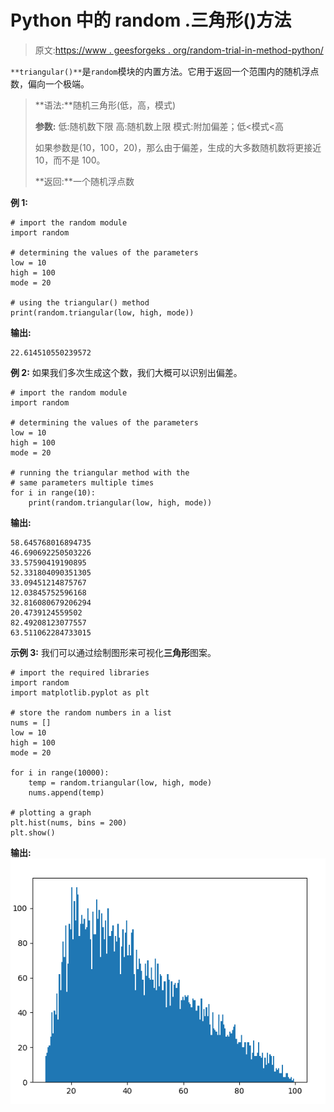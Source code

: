 # Python 中的 random .三角形()方法

> 原文:[https://www . geesforgeks . org/random-trial-in-method-python/](https://www.geeksforgeeks.org/random-triangular-method-in-python/)

`**triangular()**`是`random`模块的内置方法。它用于返回一个范围内的随机浮点数，偏向一个极端。

> **语法:**随机三角形(低，高，模式)
> 
> **参数:**
> 低:随机数下限
> 高:随机数上限
> 模式:附加偏差；低<模式<高
> 
> 如果参数是(10，100，20)，那么由于偏差，生成的大多数随机数将更接近 10，而不是 100。
> 
> **返回:**一个随机浮点数

**例 1:**

```
# import the random module
import random

# determining the values of the parameters
low = 10
high = 100
mode = 20

# using the triangular() method
print(random.triangular(low, high, mode))
```

**输出:**

```
22.614510550239572
```

**例 2:** 如果我们多次生成这个数，我们大概可以识别出偏差。

```
# import the random module
import random

# determining the values of the parameters
low = 10
high = 100
mode = 20

# running the triangular method with the
# same parameters multiple times
for i in range(10):
    print(random.triangular(low, high, mode))
```

**输出:**

```
58.645768016894735
46.690692250503226
33.57590419190895
52.331804090351305
33.09451214875767
12.03845752596168
32.816080679206294
20.4739124559502
82.49208123077557
63.511062284733015
```

**示例 3:** 我们可以通过绘制图形来可视化**三角形**图案。

```
# import the required libraries
import random
import matplotlib.pyplot as plt

# store the random numbers in a list
nums = []
low = 10
high = 100
mode = 20

for i in range(10000):
    temp = random.triangular(low, high, mode)
    nums.append(temp)

# plotting a graph
plt.hist(nums, bins = 200)
plt.show()
```

**输出:**
![](img/050680b651b8ee41dbfbd4af25ad4ec8.png)